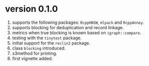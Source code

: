 # version 0.1.0

1. supports the following packages: `RcppHNSW`, `mlpack` and `RcppAnnoy`.
2. supports blocking for deduplication and record linkage.
3. metrics when true blocking is known based on `igraph::compare`.
4. testing with the `tinytest` package.
5. initial support for the `reclin2` package.
6. class `blocking` introduced.
7. s3method for printing.
8. first vignette added.

